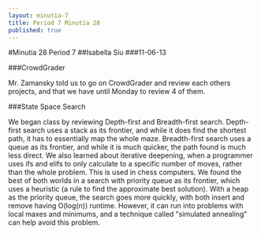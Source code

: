 ```yaml
---
layout: minutia-7
title: Period 7 Minutia 28
published: true
---
```


#Minutia 28 Period 7
##Isabella Siu
###11-06-13

###CrowdGrader

Mr. Zamansky told us to go on CrowdGrader and review each others projects, and that we have until Monday to review 4 of them.

###State Space Search

We began class by reviewing Depth-first and Breadth-first search.  Depth-first search uses a stack as its frontier, and while it does find the shortest path, it has to essentially map the whole maze.  Breadth-first search uses a queue as its frontier, and while it is much quicker, the path found is much less direct.
We also learned about iterative deepening, when a programmer uses ifs and elifs to only calculate to a specific number of moves, rather than the whole problem.  This is used in chess computers.
We found the best of both worlds in a search with priority queue as its frontier, which uses a heuristic (a rule to find the approximate best solution).  With a heap as the priority queue, the search goes more quickly, with both insert and remove having O(log(n)) runtime.  However, it can run into problems with local maxes and minimums, and a technique called "simulated annealing" can help avoid this problem.
